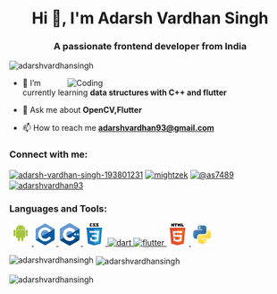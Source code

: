 <h1 align="center">Hi 👋, I'm Adarsh Vardhan Singh</h1>
<h3 align="center">A passionate frontend developer from India</h3>

<p align="left"> <img src="https://komarev.com/ghpvc/?username=adarshvardhansingh&label=Profile%20views&color=0e75b6&style=flat" alt="adarshvardhansingh" /> </p>
<img align="right" alt="Coding" width="400" src="https://media.tenor.com/3bTxZ4HdrysAAAAC/pixels-neon.gif">

- 🌱 I’m currently learning **data structures with C++ and flutter**

- 💬 Ask me about **OpenCV,Flutter**

- 📫 How to reach me **adarshvardhan93@gmail.com**

<h3 align="left">Connect with me:</h3>
<p align="left">
<a href="https://linkedin.com/in/adarsh-vardhan-singh-193801231" target="blank"><img align="center" src="https://raw.githubusercontent.com/rahuldkjain/github-profile-readme-generator/master/src/images/icons/Social/linked-in-alt.svg" alt="adarsh-vardhan-singh-193801231" height="30" width="40" /></a>
<a href="https://instagram.com/mightzek" target="blank"><img align="center" src="https://raw.githubusercontent.com/rahuldkjain/github-profile-readme-generator/master/src/images/icons/Social/instagram.svg" alt="mightzek" height="30" width="40" /></a>
<a href="https://www.hackerrank.com/@as7489" target="blank"><img align="center" src="https://raw.githubusercontent.com/rahuldkjain/github-profile-readme-generator/master/src/images/icons/Social/hackerrank.svg" alt="@as7489" height="30" width="40" /></a>
<a href="https://codeforces.com/profile/adarshvardhan93" target="blank"><img align="center" src="https://raw.githubusercontent.com/rahuldkjain/github-profile-readme-generator/master/src/images/icons/Social/codeforces.svg" alt="adarshvardhan93" height="30" width="40" /></a>
</p>

<h3 align="left">Languages and Tools:</h3>
<p align="left"> <a href="https://developer.android.com" target="_blank" rel="noreferrer"> <img src="https://raw.githubusercontent.com/devicons/devicon/master/icons/android/android-original-wordmark.svg" alt="android" width="40" height="40"/> </a> <a href="https://www.cprogramming.com/" target="_blank" rel="noreferrer"> <img src="https://raw.githubusercontent.com/devicons/devicon/master/icons/c/c-original.svg" alt="c" width="40" height="40"/> </a> <a href="https://www.w3schools.com/cpp/" target="_blank" rel="noreferrer"> <img src="https://raw.githubusercontent.com/devicons/devicon/master/icons/cplusplus/cplusplus-original.svg" alt="cplusplus" width="40" height="40"/> </a> <a href="https://www.w3schools.com/css/" target="_blank" rel="noreferrer"> <img src="https://raw.githubusercontent.com/devicons/devicon/master/icons/css3/css3-original-wordmark.svg" alt="css3" width="40" height="40"/> </a> <a href="https://dart.dev" target="_blank" rel="noreferrer"> <img src="https://www.vectorlogo.zone/logos/dartlang/dartlang-icon.svg" alt="dart" width="40" height="40"/> </a> <a href="https://flutter.dev" target="_blank" rel="noreferrer"> <img src="https://www.vectorlogo.zone/logos/flutterio/flutterio-icon.svg" alt="flutter" width="40" height="40"/> </a> <a href="https://www.w3.org/html/" target="_blank" rel="noreferrer"> <img src="https://raw.githubusercontent.com/devicons/devicon/master/icons/html5/html5-original-wordmark.svg" alt="html5" width="40" height="40"/> </a> <a href="https://www.python.org" target="_blank" rel="noreferrer"> <img src="https://raw.githubusercontent.com/devicons/devicon/master/icons/python/python-original.svg" alt="python" width="40" height="40"/> </a> </p>

<p><img align="left" src="https://github-readme-stats.vercel.app/api/top-langs?username=adarshvardhansingh&show_icons=true&locale=en&layout=compact" alt="adarshvardhansingh" /></p>

<p>&nbsp;<img align="center" src="https://github-readme-stats.vercel.app/api?username=adarshvardhansingh&show_icons=true&locale=en" alt="adarshvardhansingh" /></p>

<p><img align="center" src="https://github-readme-streak-stats.herokuapp.com/?user=adarshvardhansingh&theme=dark" alt="adarshvardhansingh" /></p>
